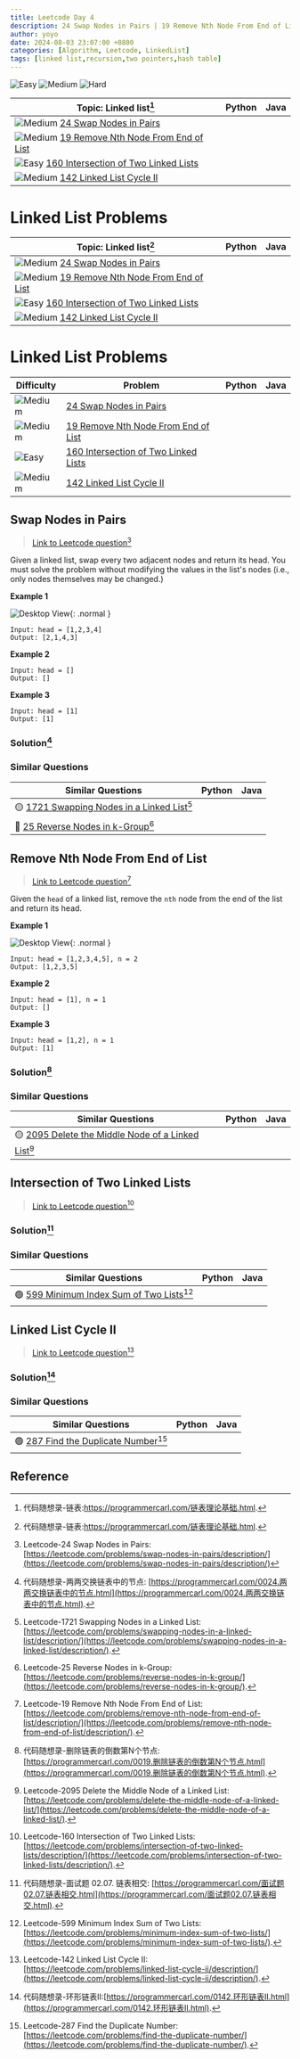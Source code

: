 ```yaml
---
title: Leetcode Day 4
description: 24 Swap Nodes in Pairs | 19 Remove Nth Node From End of List | 160 Intersection of Two Linked Lists | 142 Linked List Cycle II
author: yoyo
date: 2024-08-03 23:07:00 +0800
categories: [Algorithm, Leetcode, LinkedList]
tags: [linked list,recursion,two pointers,hash table]
---
```


![Easy](https://img.shields.io/badge/Easy-brightgreen) 
![Medium](https://img.shields.io/badge/Medium-yellow)
![Hard](https://img.shields.io/badge/Hard-red)

| Topic: Linked list[^dmsxl]                                                                                                 | Python | Java |
|----------------------------------------------------------------------------------------------------------------------------------------------|--------|------|
| ![Medium](https://img.shields.io/badge/Medium-yellow)     [24 Swap Nodes in Pairs](#swap-nodes-in-pairs)                                          |        |      |
| ![Medium](https://img.shields.io/badge/Medium-yellow)     [19 Remove Nth Node From End of List](#remove-nth-node-from-end-of-list)                |        |      |
| ![Easy](https://img.shields.io/badge/Easy-brightgreen)    [160 Intersection of Two Linked Lists](#intersection-of-two-linked-lists)               |        |      |
| ![Medium](https://img.shields.io/badge/Medium-yellow)   [142 Linked List Cycle II](#linked-list-cycle-ii)                                       |        |      |

# Linked List Problems

| Topic: Linked list[^dmsxl]                                                                                                 | Python | Java |
|----------------------------------------------------------------------------------------------------------------------------------------------|--------|------|
| ![Medium](https://img.shields.io/badge/Medium-yellow)     [24 Swap Nodes in Pairs](#swap-nodes-in-pairs)                                          |        |      |
| ![Medium](https://img.shields.io/badge/Medium-yellow)     [19 Remove Nth Node From End of List](#remove-nth-node-from-end-of-list)                |        |      |
| ![Easy](https://img.shields.io/badge/Easy-brightgreen)    [160 Intersection of Two Linked Lists](#intersection-of-two-linked-lists)               |        |      |
| ![Medium](https://img.shields.io/badge/Medium-yellow)   [142 Linked List Cycle II](#linked-list-cycle-ii)                                       |        |      |

# Linked List Problems

| Difficulty                                                                                          | Problem                                                                                 | Python | Java |
|-----------------------------------------------------------------------------------------------------|-----------------------------------------------------------------------------------------|--------|------|
| ![Medium](https://img.shields.io/badge/Medium-yellow)                                               | [24 Swap Nodes in Pairs](#swap-nodes-in-pairs)                                          |        |      |
| ![Medium](https://img.shields.io/badge/Medium-yellow)                                               | [19 Remove Nth Node From End of List](#remove-nth-node-from-end-of-list)                |        |      |
| ![Easy](https://img.shields.io/badge/Easy-brightgreen)                                              | [160 Intersection of Two Linked Lists](#intersection-of-two-linked-lists)               |        |      |
| ![Medium](https://img.shields.io/badge/Medium-yellow)                                               | [142 Linked List Cycle II](#linked-list-cycle-ii)                                       |        |      |


[^dmsxl]:代码随想录-链表:https://programmercarl.com/链表理论基础.html.

## Swap Nodes in Pairs

> [Link to Leetcode question](https://leetcode.com/problems/swap-nodes-in-pairs/description/)[^snip]

Given a linked list, swap every two adjacent nodes and return its head. You must solve the problem without modifying the values in the list's nodes (i.e., only nodes themselves may be changed.)

**Example 1**

![Desktop View](/assets/image//leetcode-day4-1.jpg){: .normal }

```
Input: head = [1,2,3,4]
Output: [2,1,4,3]
```

**Example 2**
```
Input: head = []
Output: []
```

**Example 3**
```
Input: head = [1]
Output: [1]
```

### Solution[^snipSolution]

### Similar Questions

| Similar Questions                                                                |   Python   |   Java     |
|----------------------------------------------------------------------------------|------------|------------|
| 🟡 [1721 Swapping Nodes in a Linked List](https://leetcode.com/problems/swapping-nodes-in-a-linked-list/description/)[^sniall]                                                                                      |            |            |
| 🔴 [25 Reverse Nodes in k-Group](https://leetcode.com/problems/reverse-nodes-in-k-group/)[^rnikg]                                                                                                                   |            |            |



## Remove Nth Node From End of List

> [Link to Leetcode question](https://leetcode.com/problems/remove-nth-node-from-end-of-list/description/)[^rnnfeol]

Given the `head` of a linked list, remove the `nth` node from the end of the list and return its head.

**Example 1**

![Desktop View](/assets/image//leetcode-day4-2.jpg){: .normal }

```
Input: head = [1,2,3,4,5], n = 2
Output: [1,2,3,5]
```

**Example 2**
```
Input: head = [1], n = 1
Output: []
```

**Example 3**
```
Input: head = [1,2], n = 1
Output: [1]
```

### Solution[^rnnfeolSolution]

### Similar Questions

| Similar Questions                                                                |   Python   |   Java     |
|----------------------------------------------------------------------------------|------------|------------|
| 🟡 [2095 Delete the Middle Node of a Linked List](https://leetcode.com/problems/delete-the-middle-node-of-a-linked-list/)[^dtmnoall]                                                                          |            |            |


##  Intersection of Two Linked Lists
> [Link to Leetcode question](https://leetcode.com/problems/intersection-of-two-linked-lists/description/)[^iotll]

### Solution[^iotllSolution]

### Similar Questions

| Similar Questions                                                                |   Python   |   Java     |
|----------------------------------------------------------------------------------|------------|------------|
| 🟢 [599 Minimum Index Sum of Two Lists](https://leetcode.com/problems/minimum-index-sum-of-two-lists/)[^misowll]                                                                                                    |            |            |

## Linked List Cycle II

> [Link to Leetcode question](https://leetcode.com/problems/linked-list-cycle-ii/description/)[^llc]

### Solution[^llcSolution]


### Similar Questions

| Similar Questions                                                                |   Python   |   Java     |
|----------------------------------------------------------------------------------|------------|------------|
| 🟢 [287 Find the Duplicate Number](https://leetcode.com/problems/find-the-duplicate-number/)[^ftdn]                                                                                                                 |            |            |

## Reference
[^dmsxl]:代码随想录-链表理论基础: [https://programmercarl.com/链表理论基础.html](https://programmercarl.com/链表理论基础.html)
[^snip]:Leetcode-24 Swap Nodes in Pairs: [https://leetcode.com/problems/swap-nodes-in-pairs/description/](https://leetcode.com/problems/swap-nodes-in-pairs/description/)
[^snipSolution]:代码随想录-两两交换链表中的节点: [https://programmercarl.com/0024.两两交换链表中的节点.html](https://programmercarl.com/0024.两两交换链表中的节点.html).
[^rnnfeol]:Leetcode-19 Remove Nth Node From End of List: [https://leetcode.com/problems/remove-nth-node-from-end-of-list/description/](https://leetcode.com/problems/remove-nth-node-from-end-of-list/description/).
[^rnnfeolSolution]:代码随想录-删除链表的倒数第N个节点: [https://programmercarl.com/0019.删除链表的倒数第N个节点.html](https://programmercarl.com/0019.删除链表的倒数第N个节点.html).
[^iotll]:Leetcode-160 Intersection of Two Linked Lists: [https://leetcode.com/problems/intersection-of-two-linked-lists/description/](https://leetcode.com/problems/intersection-of-two-linked-lists/description/).
[^iotllSolution]:代码随想录-面试题 02.07. 链表相交: [https://programmercarl.com/面试题02.07.链表相交.html](https://programmercarl.com/面试题02.07.链表相交.html).
[^llc]:Leetcode-142 Linked List Cycle II: [https://leetcode.com/problems/linked-list-cycle-ii/description/](https://leetcode.com/problems/linked-list-cycle-ii/description/).
[^llcSolution]:代码随想录-环形链表II:[https://programmercarl.com/0142.环形链表II.html](https://programmercarl.com/0142.环形链表II.html).
[^sniall]: Leetcode-1721 Swapping Nodes in a Linked List: [https://leetcode.com/problems/swapping-nodes-in-a-linked-list/description/](https://leetcode.com/problems/swapping-nodes-in-a-linked-list/description/).
[^rnikg]: Leetcode-25 Reverse Nodes in k-Group: [https://leetcode.com/problems/reverse-nodes-in-k-group/](https://leetcode.com/problems/reverse-nodes-in-k-group/).
[^dtmnoall]: Leetcode-2095 Delete the Middle Node of a Linked List: [https://leetcode.com/problems/delete-the-middle-node-of-a-linked-list/](https://leetcode.com/problems/delete-the-middle-node-of-a-linked-list/).
[^misowll]: Leetcode-599 Minimum Index Sum of Two Lists: [https://leetcode.com/problems/minimum-index-sum-of-two-lists/](https://leetcode.com/problems/minimum-index-sum-of-two-lists/).
[^ftdn]: Leetcode-287 Find the Duplicate Number: [https://leetcode.com/problems/find-the-duplicate-number/](https://leetcode.com/problems/find-the-duplicate-number/).

